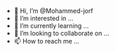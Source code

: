 - 👋 Hi, I’m @Mohammed-jorf
- 👀 I’m interested in ...
- 🌱 I’m currently learning ...
- 💞️ I’m looking to collaborate on ...
- 📫 How to reach me ...

<!---
Mohammed-jorf/Mohammed-jorf is a ✨ special ✨ repository because its `README.md` (this file) appears on your GitHub profile.
You can click the Preview link to take a look at your changes.
--->
